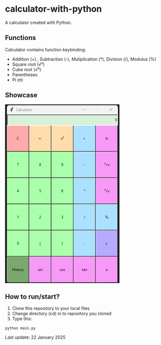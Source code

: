 # calculator-with-python

A calculator created with Python.

## Functions
Calculator contains function keybinding:
- Addition (+) , Subtraction (-), Mutiplication (*), Division (/), Modulus (%)
- Square root (√²)
- Cube root (√³)
- Parentheses
- Pi (π)

## Showcase
![image](/screenshots/2025-01-23_18-46.png)

## How to run/start?

1. Clone this repository to your local files
2. Change directory (cd) in to repository you cloned
3. Type this:
```
python main.py
```

Last update: 22 January 2025